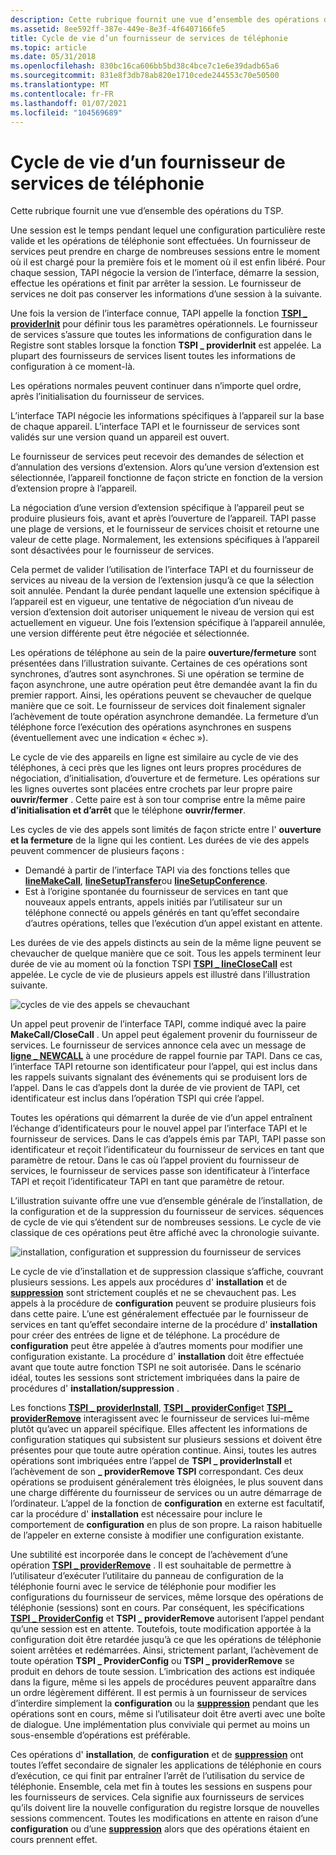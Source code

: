 ```yaml
---
description: Cette rubrique fournit une vue d’ensemble des opérations du TSP.
ms.assetid: 8ee592ff-387e-449e-8e3f-4f6407166fe5
title: Cycle de vie d’un fournisseur de services de téléphonie
ms.topic: article
ms.date: 05/31/2018
ms.openlocfilehash: 830bc16ca606bb5bd38c4bce7c1e6e39dadb65a6
ms.sourcegitcommit: 831e8f3db78ab820e1710cede244553c70e50500
ms.translationtype: MT
ms.contentlocale: fr-FR
ms.lasthandoff: 01/07/2021
ms.locfileid: "104569689"
---
```

# <a name="life-cycle-of-a-telephony-service-provider"></a>Cycle de vie d’un fournisseur de services de téléphonie

Cette rubrique fournit une vue d’ensemble des opérations du TSP.

Une session est le temps pendant lequel une configuration particulière reste valide et les opérations de téléphonie sont effectuées. Un fournisseur de services peut prendre en charge de nombreuses sessions entre le moment où il est chargé pour la première fois et le moment où il est enfin libéré. Pour chaque session, TAPI négocie la version de l’interface, démarre la session, effectue les opérations et finit par arrêter la session. Le fournisseur de services ne doit pas conserver les informations d’une session à la suivante.

Une fois la version de l’interface connue, TAPI appelle la fonction [**TSPI \_ providerInit**](/windows/win32/api/tspi/nf-tspi-tspi_providerinit) pour définir tous les paramètres opérationnels. Le fournisseur de services s’assure que toutes les informations de configuration dans le Registre sont stables lorsque la fonction **TSPI \_ providerInit** est appelée. La plupart des fournisseurs de services lisent toutes les informations de configuration à ce moment-là.

Les opérations normales peuvent continuer dans n’importe quel ordre, après l’initialisation du fournisseur de services.

L’interface TAPI négocie les informations spécifiques à l’appareil sur la base de chaque appareil. L’interface TAPI et le fournisseur de services sont validés sur une version quand un appareil est ouvert.

Le fournisseur de services peut recevoir des demandes de sélection et d’annulation des versions d’extension. Alors qu’une version d’extension est sélectionnée, l’appareil fonctionne de façon stricte en fonction de la version d’extension propre à l’appareil.

La négociation d’une version d’extension spécifique à l’appareil peut se produire plusieurs fois, avant et après l’ouverture de l’appareil. TAPI passe une plage de versions, et le fournisseur de services choisit et retourne une valeur de cette plage. Normalement, les extensions spécifiques à l’appareil sont désactivées pour le fournisseur de services.

Cela permet de valider l’utilisation de l’interface TAPI et du fournisseur de services au niveau de la version de l’extension jusqu’à ce que la sélection soit annulée. Pendant la durée pendant laquelle une extension spécifique à l’appareil est en vigueur, une tentative de négociation d’un niveau de version d’extension doit autoriser uniquement le niveau de version qui est actuellement en vigueur. Une fois l’extension spécifique à l’appareil annulée, une version différente peut être négociée et sélectionnée.

Les opérations de téléphone au sein de la paire **ouverture/fermeture** sont présentées dans l’illustration suivante. Certaines de ces opérations sont synchrones, d’autres sont asynchrones. Si une opération se termine de façon asynchrone, une autre opération peut être demandée avant la fin du premier rapport. Ainsi, les opérations peuvent se chevaucher de quelque manière que ce soit. Le fournisseur de services doit finalement signaler l’achèvement de toute opération asynchrone demandée. La fermeture d’un téléphone force l’exécution des opérations asynchrones en suspens (éventuellement avec une indication « échec »).

Le cycle de vie des appareils en ligne est similaire au cycle de vie des téléphones, à ceci près que les lignes ont leurs propres procédures de négociation, d’initialisation, d’ouverture et de fermeture. Les opérations sur les lignes ouvertes sont placées entre crochets par leur propre paire **ouvrir/fermer** . Cette paire est à son tour comprise entre la même paire **d’initialisation et d’arrêt** que le téléphone **ouvrir/fermer**.

Les cycles de vie des appels sont limités de façon stricte entre l' **ouverture et la fermeture** de la ligne qui les contient. Les durées de vie des appels peuvent commencer de plusieurs façons :

-   Demandé à partir de l’interface TAPI via des fonctions telles que [**lineMakeCall**](/windows/win32/api/tapi/nf-tapi-linemakecall), [**lineSetupTransfer**](/windows/win32/api/tapi/nf-tapi-linesetuptransfer)ou [**lineSetupConference**](/windows/win32/api/tapi/nf-tapi-linesetupconference).
-   Est à l’origine spontanée du fournisseur de services en tant que nouveaux appels entrants, appels initiés par l’utilisateur sur un téléphone connecté ou appels générés en tant qu’effet secondaire d’autres opérations, telles que l’exécution d’un appel existant en attente.

Les durées de vie des appels distincts au sein de la même ligne peuvent se chevaucher de quelque manière que ce soit. Tous les appels terminent leur durée de vie au moment où la fonction TSPI [**TSPI \_ lineCloseCall**](/windows/win32/api/tspi/nf-tspi-tspi_lineclosecall) est appelée. Le cycle de vie de plusieurs appels est illustré dans l’illustration suivante.

![cycles de vie des appels se chevauchant](images/modell.png)

Un appel peut provenir de l’interface TAPI, comme indiqué avec la paire **MakeCall/CloseCall** . Un appel peut également provenir du fournisseur de services. Le fournisseur de services annonce cela avec un message de [**ligne \_ NEWCALL**](line-newcall.md) à une procédure de rappel fournie par TAPI. Dans ce cas, l’interface TAPI retourne son identificateur pour l’appel, qui est inclus dans les rappels suivants signalant des événements qui se produisent lors de l’appel. Dans le cas d’appels dont la durée de vie provient de TAPI, cet identificateur est inclus dans l’opération TSPI qui crée l’appel.

Toutes les opérations qui démarrent la durée de vie d’un appel entraînent l’échange d’identificateurs pour le nouvel appel par l’interface TAPI et le fournisseur de services. Dans le cas d’appels émis par TAPI, TAPI passe son identificateur et reçoit l’identificateur du fournisseur de services en tant que paramètre de retour. Dans le cas où l’appel provient du fournisseur de services, le fournisseur de services passe son identificateur à l’interface TAPI et reçoit l’identificateur TAPI en tant que paramètre de retour.

L’illustration suivante offre une vue d’ensemble générale de l’installation, de la configuration et de la suppression du fournisseur de services. séquences de cycle de vie qui s’étendent sur de nombreuses sessions. Le cycle de vie classique de ces opérations peut être affiché avec la chronologie suivante.

![installation, configuration et suppression du fournisseur de services](images/model2.png)

Le cycle de vie d’installation et de suppression classique s’affiche, couvrant plusieurs sessions. Les appels aux procédures d' **installation** et de [**suppression**](/windows/win32/api/tapi3if/nf-tapi3if-itcollection2-remove) sont strictement couplés et ne se chevauchent pas. Les appels à la procédure de **configuration** peuvent se produire plusieurs fois dans cette paire. L’une est généralement effectuée par le fournisseur de services en tant qu’effet secondaire interne de la procédure d' **installation** pour créer des entrées de ligne et de téléphone. La procédure de **configuration** peut être appelée à d’autres moments pour modifier une configuration existante. La procédure d' **installation** doit être effectuée avant que toute autre fonction TSPI ne soit autorisée. Dans le scénario idéal, toutes les sessions sont strictement imbriquées dans la paire de procédures d' **installation/suppression** .

Les fonctions [**TSPI \_ providerInstall**](/windows/win32/api/tspi/nf-tspi-tspi_providerinstall), [**TSPI \_ providerConfig**](/windows/win32/api/tspi/nf-tspi-tspi_providerconfig)et [**TSPI \_ providerRemove**](/windows/win32/api/tspi/nf-tspi-tspi_providerremove) interagissent avec le fournisseur de services lui-même plutôt qu’avec un appareil spécifique. Elles affectent les informations de configuration statiques qui subsistent sur plusieurs sessions et doivent être présentes pour que toute autre opération continue. Ainsi, toutes les autres opérations sont imbriquées entre l’appel de **TSPI \_ providerInstall** et l’achèvement de son **\_ providerRemove TSPI** correspondant. Ces deux opérations se produisent généralement très éloignées, le plus souvent dans une charge différente du fournisseur de services ou un autre démarrage de l’ordinateur. L’appel de la fonction de **configuration** en externe est facultatif, car la procédure d' **installation** est nécessaire pour inclure le comportement de **configuration** en plus de son propre. La raison habituelle de l’appeler en externe consiste à modifier une configuration existante.

Une subtilité est incorporée dans le concept de l’achèvement d’une opération [**TSPI \_ providerRemove**](/windows/win32/api/tspi/nf-tspi-tspi_providerremove) . Il est souhaitable de permettre à l’utilisateur d’exécuter l’utilitaire du panneau de configuration de la téléphonie fourni avec le service de téléphonie pour modifier les configurations du fournisseur de services, même lorsque des opérations de téléphonie (sessions) sont en cours. Par conséquent, les spécifications [**TSPI \_ ProviderConfig**](/windows/win32/api/tspi/nf-tspi-tspi_providerconfig) et **TSPI \_ providerRemove** autorisent l’appel pendant qu’une session est en attente. Toutefois, toute modification apportée à la configuration doit être retardée jusqu’à ce que les opérations de téléphonie soient arrêtées et redémarrées. Ainsi, strictement parlant, l’achèvement de toute opération **TSPI \_ ProviderConfig** ou **TSPI \_ providerRemove** se produit en dehors de toute session. L’imbrication des actions est indiquée dans la figure, même si les appels de procédures peuvent apparaître dans un ordre légèrement différent. Il est permis à un fournisseur de services d’interdire simplement la **configuration** ou la [**suppression**](/windows/win32/api/tapi3if/nf-tapi3if-itcollection2-remove) pendant que les opérations sont en cours, même si l’utilisateur doit être averti avec une boîte de dialogue. Une implémentation plus conviviale qui permet au moins un sous-ensemble d’opérations est préférable.

Ces opérations d' **installation**, de **configuration** et de [**suppression**](/windows/win32/api/tapi3if/nf-tapi3if-itcollection2-remove) ont toutes l’effet secondaire de signaler les applications de téléphonie en cours d’exécution, ce qui finit par entraîner l’arrêt de l’utilisation du service de téléphonie. Ensemble, cela met fin à toutes les sessions en suspens pour les fournisseurs de services. Cela signifie aux fournisseurs de services qu’ils doivent lire la nouvelle configuration du registre lorsque de nouvelles sessions commencent. Toutes les modifications en attente en raison d’une **configuration** ou d’une [**suppression**](/windows/win32/api/tapi3if/nf-tapi3if-itcollection2-remove) alors que des opérations étaient en cours prennent effet.

 

 
